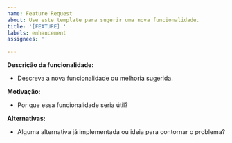 ```yaml
---
name: Feature Request
about: Use este template para sugerir uma nova funcionalidade.
title: '[FEATURE] '
labels: enhancement
assignees: ''

---
```

**Descrição da funcionalidade:**
- Descreva a nova funcionalidade ou melhoria sugerida.

**Motivação:**
- Por que essa funcionalidade seria útil?

**Alternativas:**
- Alguma alternativa já implementada ou ideia para contornar o problema?
